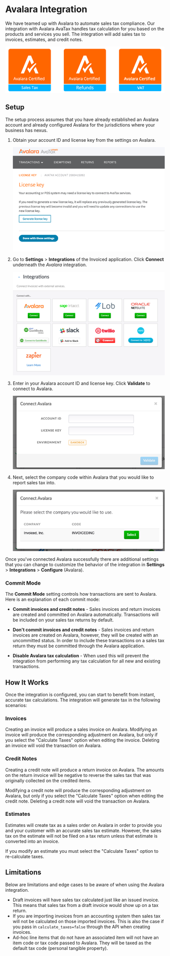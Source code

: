 # Avalara Integration

We have teamed up with Avalara to automate sales tax compliance. Our integration with Avalara AvaTax handles tax calculation for you based on the products and services you sell. The integration will add sales tax to invoices, estimates, and credit notes.

![Avalara Certified](../img/avalara-certified.png)

## Setup

The setup process assumes that you have already established an Avalara account and already configured Avalara for the jurisdictions where your business has nexus.

1. Obtain your account ID and license key from the settings on Avalara.

   [![Obtaining Avalara License Key](../img/avalara-settings.png)](../img/avalara-settings.png)

2. Go to **Settings** > **Integrations** of the Invoiced application. Click **Connect** underneath the *Avalara* integration.

   [![Integration Settings](../img/integration-settings.png)](../img/integration-settings.png)

3. Enter in your Avalara account ID and license key. Click **Validate** to connect to Avalara.

   [![Connect Avalara](../img/connect-avalara.png)](../img/connect-avalara.png)
   
4. Next, select the company code within Avalara that you would like to report sales tax into.

   [![Select Avalara Company](../img/select-avalara-company.png)](../img/select-avalara-company.png)
   
Once you've connected Avalara successfully there are additional settings that you can change to customize the behavior of the integration in **Settings** > **Integrations** > **Configure** (Avalara).

### Commit Mode

The **Commit Mode** setting controls how transactions are sent to Avalara. Here is an explanation of each commit mode:

- **Commit invoices and credit notes** - Sales invoices and return invoices are created and committed on Avalara automatically. Transactions will be included on your sales tax returns by default.

- **Don't commit invoices and credit notes** - Sales invoices and return invoices are created on Avalara, however, they will be created with an uncommitted status. In order to include these transactions on a sales tax return they must be committed through the Avalara application. 

- **Disable Avalara tax calculation** - When used this will prevent the integration from performing any tax calculation for all new and existing transactions.

## How It Works

Once the integration is configured, you can start to benefit from instant, accurate tax calculations. The integration will generate tax in the following scenarios:

### Invoices

Creating an invoice will produce a sales invoice on Avalara. Modifying an invoice will produce the corresponding adjustment on Avalara, but only if you select the "Calculate Taxes" option when editing the invoice. Deleting an invoice will void the transaction on Avalara.

### Credit Notes

Creating a credit note will produce a return invoice on Avalara. The amounts on the return invoice will be negative to reverse the sales tax that was originally collected on the credited items.

 Modifying a credit note will produce the corresponding adjustment on Avalara, but only if you select the "Calculate Taxes" option when editing the credit note. Deleting a credit note will void the transaction on Avalara.

### Estimates

Estimates will create tax as a sales order on Avalara in order to provide you and your customer with an accurate sales tax estimate. However, the sales tax on the estimate will not be filed on a tax return unless that estimate is converted into an invoice.

If you modify an estimate you must select the "Calculate Taxes" option to re-calculate taxes.

## Limitations

Below are limitations and edge cases to be aware of when using the Avalara integration.

- Draft invoices will have sales tax calculated just like an issued invoice. This means that sales tax from a draft invoice would show up on a tax return.
- If you are importing invoices from an accounting system then sales tax will not be calculated on those imported invoices. This is also the case if you pass in `calculate_taxes=false` through the API when creating invoices.
- Ad-hoc line items that do not have an associated item will not have an item code or tax code passed to Avalara. They will be taxed as the default tax code (personal tangible property). 
